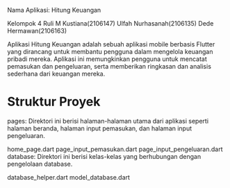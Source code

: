 Nama Aplikasi: Hitung Keuangan

Kelompok 4
Ruli M Kustiana(2106147)
Ulfah Nurhasanah(2106135)
Dede Hermawan(2106163)

Aplikasi Hitung Keuangan adalah sebuah aplikasi mobile berbasis Flutter yang dirancang untuk membantu pengguna dalam mengelola keuangan pribadi mereka. Aplikasi ini memungkinkan pengguna untuk mencatat pemasukan dan pengeluaran, serta memberikan ringkasan dan analisis sederhana dari keuangan mereka.

# Struktur Proyek

pages: Direktori ini berisi halaman-halaman utama dari aplikasi seperti halaman beranda, halaman input pemasukan, dan halaman input pengeluaran.

home_page.dart
page_input_pemasukan.dart
page_input_pengeluaran.dart
database: Direktori ini berisi kelas-kelas yang berhubungan dengan pengelolaan database.

database_helper.dart
model_database.dart

